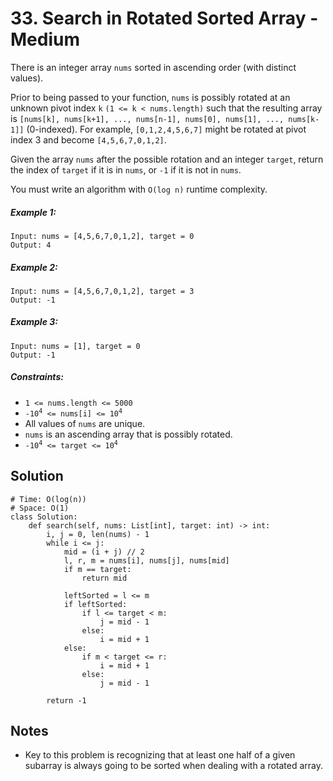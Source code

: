 # 33. Search in Rotated Sorted Array - Medium

There is an integer array `nums` sorted in ascending order (with distinct values).

Prior to being passed to your function, `nums` is possibly rotated at an unknown pivot index `k` `(1 <= k < nums.length)` such that the resulting array is `[nums[k], nums[k+1], ..., nums[n-1], nums[0], nums[1], ..., nums[k-1]]` (0-indexed). For example, `[0,1,2,4,5,6,7]` might be rotated at pivot index 3 and become `[4,5,6,7,0,1,2]`.

Given the array `nums` after the possible rotation and an integer `target`, return the index of `target` if it is in `nums`, or `-1` if it is not in `nums`.

You must write an algorithm with `O(log n)` runtime complexity.

##### Example 1:

```
Input: nums = [4,5,6,7,0,1,2], target = 0
Output: 4
```

##### Example 2:

```
Input: nums = [4,5,6,7,0,1,2], target = 3
Output: -1
```

##### Example 3:

```
Input: nums = [1], target = 0
Output: -1
```

##### Constraints:

- `1 <= nums.length <= 5000`
- <code>-10<sup>4</sup> <= nums[i] <= 10<sup>4</sup></code>
- All values of `nums` are unique.
- `nums` is an ascending array that is possibly rotated.
- <code>-10<sup>4</sup> <= target <= 10<sup>4</sup></code>

## Solution

```
# Time: O(log(n))
# Space: O(1)
class Solution:
    def search(self, nums: List[int], target: int) -> int:
        i, j = 0, len(nums) - 1
        while i <= j:
            mid = (i + j) // 2
            l, r, m = nums[i], nums[j], nums[mid]
            if m == target:
                return mid
            
            leftSorted = l <= m
            if leftSorted:
                if l <= target < m:
                    j = mid - 1
                else:
                    i = mid + 1
            else:
                if m < target <= r:
                    i = mid + 1
                else:
                    j = mid - 1
        
        return -1
```

## Notes
- Key to this problem is recognizing that at least one half of a given subarray is always going to be sorted when dealing with a rotated array.